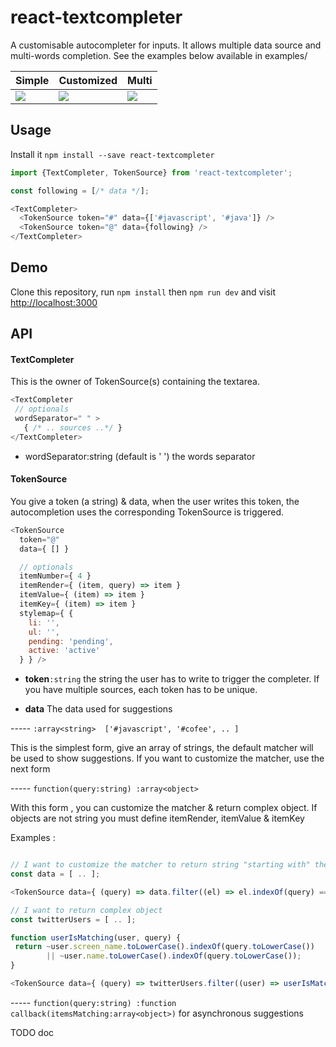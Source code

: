 # react-textcompleter

A customisable autocompleter for inputs. It allows multiple data source and multi-words completion. See the examples below available in examples/

Simple | Customized | Multi
------------ | ------------- | -------------
![](https://raw.githubusercontent.com/jnoleau/react-textcompleter/master/readme/simple.png) | ![](https://raw.githubusercontent.com/jnoleau/react-textcompleter/master/readme/tweetlike.png) | ![](https://raw.githubusercontent.com/jnoleau/react-textcompleter/master/readme/demo.gif)

## Usage

Install it `npm install --save react-textcompleter`

```javascript
import {TextCompleter, TokenSource} from 'react-textcompleter';

const following = [/* data */];

<TextCompleter>
  <TokenSource token="#" data={['#javascript', '#java']} />
  <TokenSource token="@" data={following} />
</TextCompleter>
```

## Demo

Clone this repository, run `npm install` then `npm run dev` and visit [http://localhost:3000](http://localhost:3000)

## API

#### TextCompleter

This is the owner of TokenSource(s) containing the textarea.

```javascript
<TextCompleter
 // optionals
 wordSeparator=" " >
   { /* .. sources ..*/ }
</TextCompleter>
```

* wordSeparator:string (default is ' ') the words separator

#### TokenSource

You give a token (a string) & data, when the user writes this token, the autocompletion uses the corresponding TokenSource is triggered.

```javascript
<TokenSource
  token="@"
  data={ [] }

  // optionals
  itemNumber={ 4 }
  itemRender={ (item, query) => item }
  itemValue={ (item) => item }
  itemKey={ (item) => item }
  stylemap={ {
    li: '',
    ul: '',
    pending: 'pending',
    active: 'active'
  } } />
```

* **token**`:string` the string the user has to write to trigger the completer. If you have multiple sources, each token has to be unique.

* **data** The data used for suggestions

----- `:array<string>  ['#javascript', '#cofee', .. ]`

This is the simplest form, give an array of strings, the default matcher will be used to show suggestions. If you want to customize the matcher, use the next form

----- `function(query:string) :array<object>`

With this form , you can customize the matcher & return complex object. If objects are not string you must define itemRender, itemValue & itemKey

Examples :

```javascript

// I want to customize the matcher to return string "starting with" the query only
const data = [ .. ];

<TokenSource data={ (query) => data.filter((el) => el.indexOf(query) === 0) } .. />

// I want to return complex object
const twitterUsers = [ .. ];

function userIsMatching(user, query) {
 return ~user.screen_name.toLowerCase().indexOf(query.toLowerCase())
        || ~user.name.toLowerCase().indexOf(query.toLowerCase());
}

<TokenSource data={ (query) => twitterUsers.filter((user) => userIsMatching(user, query)) } .. />
```

----- `function(query:string) :function callback(itemsMatching:array<object>)` for asynchronous suggestions

TODO doc
